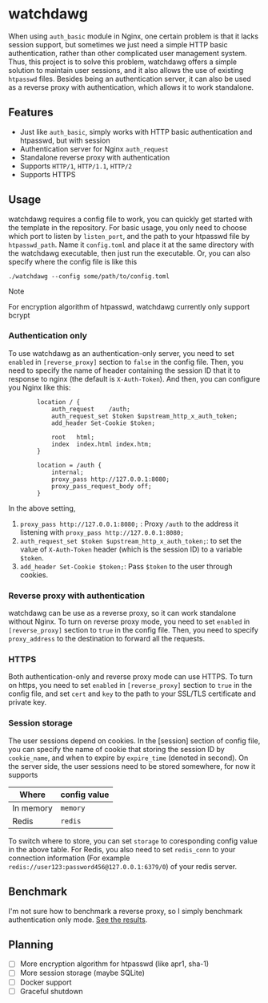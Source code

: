 # watchdawg

When using `auth_basic` module in Nginx, one certain problem is that it lacks session support, but sometimes we just need a simple HTTP basic authentication, rather than other complicated user management system. Thus, this project is to solve this problem, watchdawg offers a simple solution to maintain user sessions, and it also allows the use of existing `htpasswd` files. Besides being an authentication server, it can also be used as a reverse proxy with authentication, which allows it to work standalone.

## Features
- Just like `auth_basic`, simply works with HTTP basic authentication and htpasswd, but with session
- Authentication server for Nginx `auth_request`
- Standalone reverse proxy with authentication
- Supports `HTTP/1`, `HTTP/1.1`, `HTTP/2`
- Supports HTTPS

## Usage

watchdawg requires a config file to work, you can quickly get started with the template in the repository. For basic usage, you only need to choose which port to listen by `listen_port`, and the path to your htpasswd file by `htpasswd_path`. Name it `config.toml` and place it at the same directory with the watchdawg executable, then just run the executable. Or, you can also specify where the config file is like this

```
./watchdawg --config some/path/to/config.toml
```

> [!NOTE]
> For encryption algorithm of htpasswd, watchdawg currently only support bcrypt


### Authentication only

To use watchdawg as an authentication-only server, you need to set `enabled` in `[reverse_proxy]` section to `false` in the config file. Then, you need to specify the name of header containing the session ID that it to response to nginx (the default is `X-Auth-Token`). And then, you can configure you Nginx like this:

```
        location / {
            auth_request    /auth;
            auth_request_set $token $upstream_http_x_auth_token;
            add_header Set-Cookie $token;

            root   html;
            index  index.html index.htm;
        }

        location = /auth {
            internal;
            proxy_pass http://127.0.0.1:8080;
            proxy_pass_request_body off;
        }
```

In the above setting, 
1. `proxy_pass http://127.0.0.1:8080;` : Proxy `/auth` to the address it listening with `proxy_pass http://127.0.0.1:8080;` 
2. `auth_request_set $token $upstream_http_x_auth_token;`: to set the value of `X-Auth-Token` header (which is the session ID) to a variable `$token`. 
3. `add_header Set-Cookie $token;`: Pass `$token` to the user through cookies.

### Reverse proxy with authentication
watchdawg can be use as a reverse proxy, so it can work standalone without Nginx. To turn on reverse proxy mode, you need to set `enabled` in `[reverse_proxy]` section to `true` in the config file. Then, you need to specify `proxy_address` to the destination to forward all the requests.

### HTTPS
Both authentication-only and reverse proxy mode can use HTTPS. To turn on https, you need to set `enabled` in `[reverse_proxy]` section to `true` in the config file, and set `cert` and `key` to the path to your SSL/TLS certificate and private key.

### Session storage
The user sessions depend on cookies. In the [session] section of config file, you can specify the name of cookie that storing the session ID by `cookie_name`, and when to expire by `expire_time` (denoted in second). On the server side, the user sessions need to be stored somewhere, for now it supports 

| Where        | config value |
|--------------|--------------|
| In memory    | `memory`     |
| Redis        | `redis`      |

To switch where to store, you can set `storage` to coresponding config value in the above table. For Redis, you also need to set `redis_conn` to your connection information (For example `redis://user123:password456@127.0.0.1:6379/0`) of your redis server.

## Benchmark
I'm not sure how to benchmark a reverse proxy, so I simply benchmark authentication only mode. [See the results](https://github.com/phoxwupsh/watchdawg/blob/main/benchmark/http-auth-only.md).

## Planning
- [ ] More encryption algorithm for htpasswd (like apr1, sha-1)
- [ ] More session storage (maybe SQLite)
- [ ] Docker support
- [ ] Graceful shutdown

